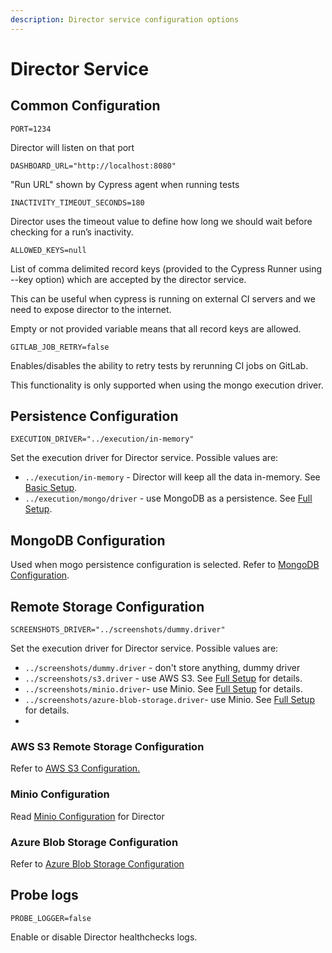 ```yaml
---
description: Director service configuration options
---
```


# Director Service

## Common Configuration

`PORT=1234`

Director will listen on that port

`DASHBOARD_URL="http://localhost:8080"`

"Run URL" shown by Cypress agent when running tests

`INACTIVITY_TIMEOUT_SECONDS=180`

Director uses the timeout value to define how long we should wait before checking for a run’s inactivity.

`ALLOWED_KEYS=null`

List of comma delimited record keys \(provided to the Cypress Runner using --key option\) which are accepted by the director service.

This can be useful when cypress is running on external CI servers and we need to expose director to the internet.

Empty or not provided variable means that all record keys are allowed.

`GITLAB_JOB_RETRY=false`

Enables/disables the ability to retry tests by rerunning CI jobs on GitLab.

This functionality is only supported when using the mongo execution driver.

## Persistence Configuration

`EXECUTION_DRIVER="../execution/in-memory"`

Set the execution driver for Director service. Possible values are:

* `../execution/in-memory` - Director will keep all the data in-memory. See [Basic Setup](../in-memory.md).
* `../execution/mongo/driver` - use MongoDB as a persistence. See [Full Setup](../persistent.md#director-service).

## MongoDB Configuration

Used when mogo persistence configuration is selected. Refer to [MongoDB Configuration](../mongodb-configuration.md).

## Remote Storage Configuration

`SCREENSHOTS_DRIVER="../screenshots/dummy.driver"`

Set the execution driver for Director service. Possible values are:

* `../screenshots/dummy.driver` - don't store anything, dummy driver
* `../screenshots/s3.driver` - use AWS S3. See [Full Setup](../persistent.md#director-service) for details.
* `../screenshots/minio.driver`- use Minio. See [Full Setup](../persistent.md#director-service) for details.
* `../screenshots/azure-blob-storage.driver`- use Minio. See [Full Setup](../persistent.md#director-service) for details.
* 
### AWS S3 Remote Storage Configuration

Refer to [AWS S3 Configuration.](aws-s3-configuration.md)

### Minio Configuration

Read [Minio Configuration](minio-configuration.md) for Director

### Azure Blob Storage Configuration

Refer to [Azure Blob Storage Configuration](azure-blob-storage-configuration.md)

## Probe logs

`PROBE_LOGGER=false`

Enable or disable Director healthchecks logs.
